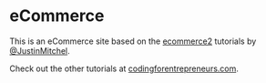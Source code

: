 # eCommerce

This is an eCommerce site based on the [ecommerce2](https://www.codingforentrepreneurs.com/projects/ecommerce-2/) tutorials by [@JustinMitchel](https://twitter.com/JustinMitchel).

Check out the other tutorials at [codingforentrepreneurs.com](https://www.codingforentrepreneurs.com/).








